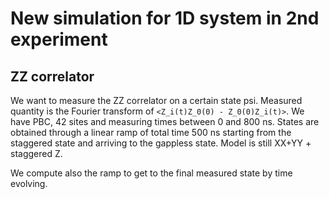 # New simulation for 1D system in 2nd experiment

## ZZ correlator

We want to measure the ZZ correlator on a certain state psi. 
Measured quantity is the Fourier transform of `<Z_i(t)Z_0(0) - Z_0(0)Z_i(t)>`.
We have PBC, 42 sites and measuring times between 0 and 800 ns.
States are obtained through a linear ramp of total time 500 ns starting from the staggered state and arriving to the gappless state.
Model is still XX+YY + staggered Z.

We compute also the ramp to get to the final measured state by time evolving.

